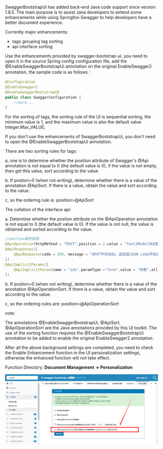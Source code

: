 SwaggerBootstrapUi has added back-end Java code support since version 1.8.5. The main purpose is to assist Java developers to extend some enhancements while using Springfox-Swagger to help developers have a better document experience.

Currently major enhancements:

- tags grouping tag sorting
- api interface sorting

Use the enhancements provided by swagger-bootstrap-ui, you need to open it in the source Spring config configuration file, add the @EnableSwaggerBootstrapUi annotation on the original EnableSwagger2 annotation, the sample code is as follows：

```java
@Configuration
@EnableSwagger2
@EnableSwaggerBootstrapUI
public class SwaggerConfiguration {
 	//more...   
}
```

For the sorting of tags, the sorting rule of the UI is sequential sorting, the minimum value is 1, and the maximum value is also the default value Integer.Max_VALUE;

If you don't use the enhancements of SwaggerBootstrapUi, you don't need to open the @EnableSwaggerBootstrapUi annotation.

There are two sorting rules for tags:

a, one is to determine whether the position attribute of Swagger's @Api annotation is not equal to 0 (the default value is 0), if the value is not empty, then get this value, sort according to the value

b. If postion=0 (when not writing), determine whether there is a value of the annotation @ApiSort. If there is a value, obtain the value and sort according to the value.

c, so the ordering rule is: position>@ApiSort

The collation of the interface api:

a. Determine whether the postion attribute on the @ApiOperation annotation is not equal to 0 (the default value is 0). If the value is not null, the value is obtained and sorted according to the value.

```java
//postion属性赋值
@ApiOperation(httpMethod = "POST",position = 2,value = "Test2Model测试数组参数，多个",response=Test2Model.class)
@ApiResponses({
    @ApiResponse(code = 200, message = "非HTTP状态码，返回值JSON code字段值，描述：成功")
})
@ApiImplicitParams({
    @ApiImplicitParam(name = "ids",paramType ="form",value = "参数",allowMultiple = true, required = true)
})
```

b. If postion=0 (when not writing), determine whether there is a value of the annotation @ApiOperationSort. If there is a value, obtain the value and sort according to the value.

c, so the ordering rules are: position>@ApiOperationSort

note:

The annotations @EnableSwaggerBootstrapUi, @ApiSort, @ApiOperationSort are the Java annotations provided by this UI toolkit. The use of the sorting function requires the @EnableSwaggerBootstrapUi annotation to be added to enable the original EnableSwagger2 annotation.



After all the above background settings are completed, you need to check the Enable Enhancement function in the UI personalization settings, otherwise the enhanced function will not take effect.

Function Directory: **Document Management -> Personalization**

![](images/ehn-fun.png)

